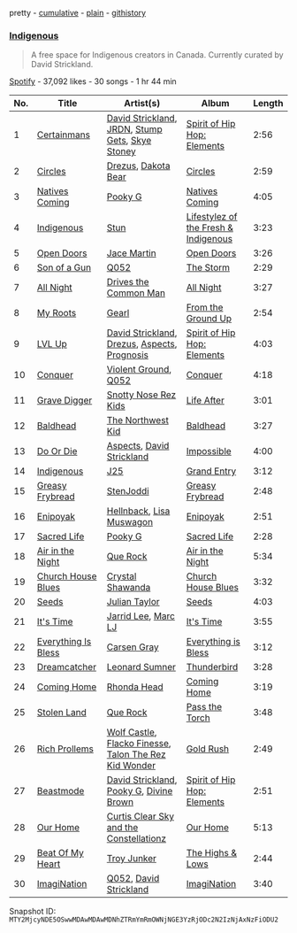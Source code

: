 pretty - [cumulative](/playlists/cumulative/37i9dQZF1DWYrH4yMJbkL8.md) - [plain](/playlists/plain/37i9dQZF1DWYrH4yMJbkL8) - [githistory](https://github.githistory.xyz/mackorone/spotify-playlist-archive/blob/main/playlists/plain/37i9dQZF1DWYrH4yMJbkL8)

### [Indigenous](https://open.spotify.com/playlist/37i9dQZF1DWYrH4yMJbkL8)

> A free space for Indigenous creators in Canada\. Currently curated by David Strickland.

[Spotify](https://open.spotify.com/user/spotify) - 37,092 likes - 30 songs - 1 hr 44 min

| No. | Title | Artist(s) | Album | Length |
|---|---|---|---|---|
| 1 | [Certainmans](https://open.spotify.com/track/4y89AiTlCijJD78EfY5afp) | [David Strickland](https://open.spotify.com/artist/3uiLDKuZbSyPRh7wdzT56G), [JRDN](https://open.spotify.com/artist/5v44WEYTAsI7rnuxsfJBly), [Stump Gets](https://open.spotify.com/artist/4lY9nyqjdR9VrC94iSgboG), [Skye Stoney](https://open.spotify.com/artist/1mxl5dowMJ17AjQenXSFm9) | [Spirit of Hip Hop: Elements](https://open.spotify.com/album/2HelVgf6YgnqslpqgAlLoq) | 2:56 |
| 2 | [Circles](https://open.spotify.com/track/45XnujE0wweAt8zuaEfNqa) | [Drezus](https://open.spotify.com/artist/08G2YWw73h9tgNN1CcqTOZ), [Dakota Bear](https://open.spotify.com/artist/25MEoFUjbq3v7Tc66YHv48) | [Circles](https://open.spotify.com/album/1uCmwNYgdn8BYfs8vwLiPU) | 2:59 |
| 3 | [Natives Coming](https://open.spotify.com/track/0xXLRXhSnIKrvhKgSl6QgM) | [Pooky G](https://open.spotify.com/artist/0hb8GuMc1l6ODRMovclPrg) | [Natives Coming](https://open.spotify.com/album/1p12ug4xuZLrTLeZKmly2P) | 4:05 |
| 4 | [Indigenous](https://open.spotify.com/track/44dGG6MfX9nWPsQD1opkMq) | [Stun](https://open.spotify.com/artist/6VbNlGtDDyO3pVCMDqLylR) | [Lifestylez of the Fresh & Indigenous](https://open.spotify.com/album/6hogy1sw5nX0g2Mto4yxOG) | 3:23 |
| 5 | [Open Doors](https://open.spotify.com/track/5ypIMtQa75KHt3NkE3jil4) | [Jace Martin](https://open.spotify.com/artist/3xf8LLl2ZMTIsnrK0Ms7CA) | [Open Doors](https://open.spotify.com/album/7Azn0p4oDPjNOSffIVTUpl) | 3:26 |
| 6 | [Son of a Gun](https://open.spotify.com/track/5zsVYoquMgMSZYXzTwLbB7) | [Q052](https://open.spotify.com/artist/2T6gwpmENgpNZTWLJ2bKVE) | [The Storm](https://open.spotify.com/album/2PJDK1hEOnFHOM8qt7qrgQ) | 2:29 |
| 7 | [All Night](https://open.spotify.com/track/0RGAfDifCecF9luOS9jMXP) | [Drives the Common Man](https://open.spotify.com/artist/2wcZTsK9T9ANPCLWDHtFIZ) | [All Night](https://open.spotify.com/album/08SmdqGpoFvM9Et6sir3Uh) | 3:27 |
| 8 | [My Roots](https://open.spotify.com/track/5z4Yl9hQ1rPHtRmtvj2D3R) | [Gearl](https://open.spotify.com/artist/3EylKuZyncDiQL9w5me5m4) | [From the Ground Up](https://open.spotify.com/album/7F11xXJYIMLsMwVmcswDkV) | 2:54 |
| 9 | [LVL Up](https://open.spotify.com/track/2h5pGjSq4EdQxzDOPDeNsK) | [David Strickland](https://open.spotify.com/artist/3uiLDKuZbSyPRh7wdzT56G), [Drezus](https://open.spotify.com/artist/08G2YWw73h9tgNN1CcqTOZ), [Aspects](https://open.spotify.com/artist/69LoIKhuJuda9MLrxWLrLn), [Prognosis](https://open.spotify.com/artist/0lgk1kHZw7gX9lsEEjaCxQ) | [Spirit of Hip Hop: Elements](https://open.spotify.com/album/2HelVgf6YgnqslpqgAlLoq) | 4:03 |
| 10 | [Conquer](https://open.spotify.com/track/7G3HQr2Eg2jnjEZKYbsZEB) | [Violent Ground](https://open.spotify.com/artist/4NggpgL0QyEmrdYQTrXUdy), [Q052](https://open.spotify.com/artist/2T6gwpmENgpNZTWLJ2bKVE) | [Conquer](https://open.spotify.com/album/2NQsY5pkAvQKwEKHXT2dzR) | 4:18 |
| 11 | [Grave Digger](https://open.spotify.com/track/63Tj6tcu16Oli5CHQpscvJ) | [Snotty Nose Rez Kids](https://open.spotify.com/artist/16T3el1CEjX49qFA7UT2n5) | [Life After](https://open.spotify.com/album/4W9xrubWyGteS9887uPP3o) | 3:01 |
| 12 | [Baldhead](https://open.spotify.com/track/67zPuemTuELBI4ZbzGVJqO) | [The Northwest Kid](https://open.spotify.com/artist/5Res9jNYMBw9nXqYjsEg4k) | [Baldhead](https://open.spotify.com/album/5AMv4c7wHSrhMD4XflSjG8) | 3:27 |
| 13 | [Do Or Die](https://open.spotify.com/track/5ksZxHKI0CqJBKrNUWrGSK) | [Aspects](https://open.spotify.com/artist/69LoIKhuJuda9MLrxWLrLn), [David Strickland](https://open.spotify.com/artist/7zPBcwrVMlx9Cqpu49P8y9) | [Impossible](https://open.spotify.com/album/6RbYmVI3PVP7tB9GEvt3gE) | 4:00 |
| 14 | [Indigenous](https://open.spotify.com/track/1jLeGHNU8INCGes7Goi6Uw) | [J25](https://open.spotify.com/artist/0zvt2CkXqszuXcdsQ3ncPo) | [Grand Entry](https://open.spotify.com/album/0Zsykm3miOnXs6yCXpYveE) | 3:12 |
| 15 | [Greasy Frybread](https://open.spotify.com/track/4bqXko7FPqSm2pz4noKerW) | [StenJoddi](https://open.spotify.com/artist/55U1IXgTHcRNpl1tRRrV3d) | [Greasy Frybread](https://open.spotify.com/album/6y5OOq78MkUmABrT0ocFOE) | 2:48 |
| 16 | [Enipoyak](https://open.spotify.com/track/6uXxwoCOV6og4s132kYwGx) | [Hellnback](https://open.spotify.com/artist/6uQP92pp2b16OF2kZaxHdZ), [Lisa Muswagon](https://open.spotify.com/artist/0ZkIb4eCGyDSGIBMEAj2yh) | [Enipoyak](https://open.spotify.com/album/1AYlyES4Aet9rrw7zpAQgp) | 2:51 |
| 17 | [Sacred Life](https://open.spotify.com/track/3oPFgFIjThpaFdIk8dlP7U) | [Pooky G](https://open.spotify.com/artist/0hb8GuMc1l6ODRMovclPrg) | [Sacred Life](https://open.spotify.com/album/5AfnHUzgGrDI6Qo6bDRrYX) | 2:28 |
| 18 | [Air in the Night](https://open.spotify.com/track/1epCKn8HvwRCUiTnynW54b) | [Que Rock](https://open.spotify.com/artist/25eJA2In4LBFboxN2mfoHY) | [Air in the Night](https://open.spotify.com/album/135ItejRM89nNawoldd3le) | 5:34 |
| 19 | [Church House Blues](https://open.spotify.com/track/2TfelkCoKk2aGh7SuuKTFr) | [Crystal Shawanda](https://open.spotify.com/artist/31X6W8Y4y9E0G78r5Y2rXG) | [Church House Blues](https://open.spotify.com/album/2cCuO5kbKBYkhRP6028JvC) | 3:32 |
| 20 | [Seeds](https://open.spotify.com/track/0t47bIDjKLTxUSwtWGZcj6) | [Julian Taylor](https://open.spotify.com/artist/35k2toFgs8gru6GMPChzo6) | [Seeds](https://open.spotify.com/album/2UWDJDoJRSgCyYpH333UlV) | 4:03 |
| 21 | [It's Time](https://open.spotify.com/track/20p1aC70nUObX5DTebYWfn) | [Jarrid Lee](https://open.spotify.com/artist/1o5aDZMy5rrKKGZM5ZsyX9), [Marc LJ](https://open.spotify.com/artist/3WXuiJqnmT0ug7qBPIaIo3) | [It's Time](https://open.spotify.com/album/2IHCcsbrZrJ3qBESFSCukn) | 3:55 |
| 22 | [Everything Is Bless](https://open.spotify.com/track/2yJmS83MrIzqijJbzcVJJl) | [Carsen Gray](https://open.spotify.com/artist/2Rghdsv4GA0dvKqLAnAWZs) | [Everything is Bless](https://open.spotify.com/album/0P4DiD5jTuNZuZ5A2p37ik) | 3:12 |
| 23 | [Dreamcatcher](https://open.spotify.com/track/4zeDqxmK6x1ZGqQZGz1jOr) | [Leonard Sumner](https://open.spotify.com/artist/0MYSpdiE9Jp6GBTsNvlZQ5) | [Thunderbird](https://open.spotify.com/album/404e7x6YmiTvr8fWZCLbII) | 3:28 |
| 24 | [Coming Home](https://open.spotify.com/track/5Md7FYvQgZtiTemHXVgGL7) | [Rhonda Head](https://open.spotify.com/artist/3TM5QL6rMaRf3b4ktSrX8N) | [Coming Home](https://open.spotify.com/album/1XoofXBHovmjEubC4v1xJB) | 3:19 |
| 25 | [Stolen Land](https://open.spotify.com/track/4kUn7Gr8x1LhTzveePwS2A) | [Que Rock](https://open.spotify.com/artist/25eJA2In4LBFboxN2mfoHY) | [Pass the Torch](https://open.spotify.com/album/2OSCceRfNm6FLSbxsBSo3P) | 3:48 |
| 26 | [Rich Prollems](https://open.spotify.com/track/0yf2hBzEwDTbzgZFpMoj5T) | [Wolf Castle](https://open.spotify.com/artist/4a0kFZeBNUTvD2iN55HBwq), [Flacko Finesse](https://open.spotify.com/artist/7zkFPt8HRSSN5dYd7peqDJ), [Talon The Rez Kid Wonder](https://open.spotify.com/artist/2TazIqRgLIUUZOPb8tWjRM) | [Gold Rush](https://open.spotify.com/album/5cM5G3KGa7pDt6s7uXUJSn) | 2:49 |
| 27 | [Beastmode](https://open.spotify.com/track/21v3zO4yDMduEvkj2RJGjg) | [David Strickland](https://open.spotify.com/artist/3uiLDKuZbSyPRh7wdzT56G), [Pooky G](https://open.spotify.com/artist/0hb8GuMc1l6ODRMovclPrg), [Divine Brown](https://open.spotify.com/artist/0quKBMxFPX36JhyGmNOZKa) | [Spirit of Hip Hop: Elements](https://open.spotify.com/album/2HelVgf6YgnqslpqgAlLoq) | 2:51 |
| 28 | [Our Home](https://open.spotify.com/track/342MBodBqiHv93jOEjnaig) | [Curtis Clear Sky and the Constellationz](https://open.spotify.com/artist/6nnegQsQIJhOxKourCo3dA) | [Our Home](https://open.spotify.com/album/7cJ0E5SXdrH2Yo0aLAockH) | 5:13 |
| 29 | [Beat Of My Heart](https://open.spotify.com/track/59kftlwVEVDHDMLNgO7Bt3) | [Troy Junker](https://open.spotify.com/artist/3MiN1ORRfl0gPMvJwT2adG) | [The Highs & Lows](https://open.spotify.com/album/0jLTvQTT24frCkaUXveM0i) | 2:44 |
| 30 | [ImagiNation](https://open.spotify.com/track/7nC3LBhp2bev8M4t7OO5oT) | [Q052](https://open.spotify.com/artist/2T6gwpmENgpNZTWLJ2bKVE), [David Strickland](https://open.spotify.com/artist/3uiLDKuZbSyPRh7wdzT56G) | [ImagiNation](https://open.spotify.com/album/2Bi01Xd77DXxV9FUGOZFYr) | 3:40 |

Snapshot ID: `MTY2MjcyNDE5OSwwMDAwMDAwMDNhZTRmYmRmOWNjNGE3YzRjODc2N2IzNjAxNzFiODU2`
